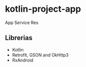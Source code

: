 # kotlin-project-app
App Service Res

## Librerias
- Kotlin 
- Retrofit, GSON and OkHttp3
- RxAndroid

